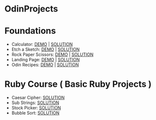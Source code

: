 # OdinProjects

# Foundations

- Calculator:
<a href="https://br3y.github.io/calculator/">DEMO</a> | 
<a href="https://github.com/Br3y/calculator">SOLUTION</a>
- Etch a Sketch:
<a href="https://br3y.github.io/etch-a-sketch/">DEMO</a> | 
<a href="https://github.com/Br3y/etch-a-sketch">SOLUTION</a>
- Rock Paper Scissors:
<a href="https://br3y.github.io/rock-paper-scissors/">DEMO</a> | 
<a href="https://github.com/Br3y/rock-paper-scissors">SOLUTION</a>
- Landing Page:
<a href="https://br3y.github.io/odin-landing-page/">DEMO</a> | 
<a href="https://github.com/Br3y/odin-landing-page">SOLUTION</a>
- Odin Recipes:
<a href="https://br3y.github.io/odin-recipes/">DEMO</a> | 
<a href="https://github.com/Br3y/odin-recipes">SOLUTION</a>

# Ruby Course ( Basic Ruby Projects )

- Caesar Cipher:
<a href="https://github.com/Br3y/basic-ruby-projects/blob/main/caesar_cipher.rb">SOLUTION</a>
- Sub Strings:
<a href="https://github.com/Br3y/basic-ruby-projects/blob/main/sub_strings.rb">SOLUTION</a>
- Stock Picker:
<a href="https://github.com/Br3y/basic-ruby-projects/blob/main/stock_picker.rb">SOLUTION</a>
- Bubble Sort:
<a href="https://github.com/Br3y/basic-ruby-projects/blob/main/bubble_sort.rb">SOLUTION</a>
